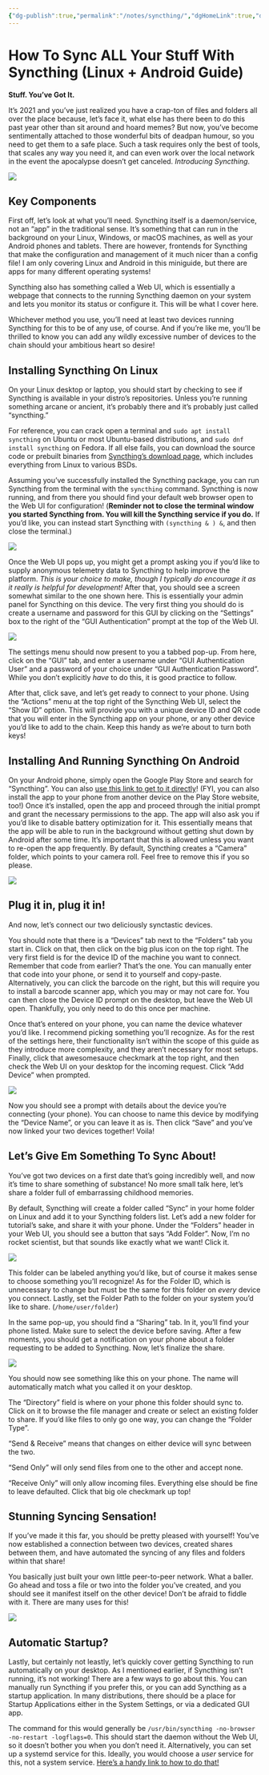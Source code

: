 ```yaml
---
{"dg-publish":true,"permalink":"/notes/syncthing/","dgHomeLink":true,"dgPassFrontmatter":false}
---
```


# How To Sync ALL Your Stuff With Syncthing (Linux + Android Guide)

**Stuff. You’ve Got It.**

It’s 2021 and you’ve just realized you have a crap-ton of files and folders all over the place because, let’s face it, what else has there been to do this past year other than sit around and hoard memes? But now, you’ve become sentimentally attached to those wonderful bits of deadpan humour, so you need to get them to a safe place. Such a task requires only the best of tools, that scales any way you need it, and can even work over the local network in the event the apocalypse doesn’t get canceled. _Introducing Syncthing_.

![](https://miro.medium.com/max/700/1*ppXPIJbJ6CS9luTCtuVukw.jpeg)

## Key Components

First off, let’s look at what you’ll need. Syncthing itself is a daemon/service, not an “app” in the traditional sense. It’s something that can run in the background on your Linux, Windows, or macOS machines, as well as your Android phones and tablets. There are however, frontends for Syncthing that make the configuration and management of it much nicer than a config file! I am only covering Linux and Android in this miniguide, but there are apps for many different operating systems!

Syncthing also has something called a Web UI, which is essentially a webpage that connects to the running Syncthing daemon on your system and lets you monitor its status or configure it. This will be what I cover here.

Whichever method you use, you’ll need at least two devices running Syncthing for this to be of any use, of course. And if you’re like me, you’ll be thrilled to know you can add any wildly excessive number of devices to the chain should your ambitious heart so desire!

## Installing Syncthing On Linux

On your Linux desktop or laptop, you should start by checking to see if Syncthing is available in your distro’s repositories. Unless you’re running something arcane or ancient, it’s probably there and it’s probably just called “syncthing.”

For reference, you can crack open a terminal and `sudo apt install syncthing` on Ubuntu or most Ubuntu-based distributions, and `sudo dnf install syncthing` on Fedora. If all else fails, you can download the source code or prebuilt binaries from [Syncthing’s download page](https://syncthing.net/downloads/), which includes everything from Linux to various BSDs.

Assuming you’ve successfully installed the Syncthing package, you can run Syncthing from the terminal with the `syncthing` command. Syncthing is now running, and from there you should find your default web browser open to the Web UI for configuration! (**Reminder not to close the terminal window you started Syncthing from. You will kill the Syncthing service if you do.** If you’d like, you can instead start Syncthing with `(syncthing & ) &`, and then close the terminal.)

![](https://miro.medium.com/max/700/1*0QM2MZyxeT6AlSuCscdV0g.png)

Once the Web UI pops up, you might get a prompt asking you if you’d like to supply anonymous telemetry data to Syncthing to help improve the platform. _This is your choice to make, though I typically do encourage it as it really is helpful for development!_ After that, you should see a screen somewhat similar to the one shown here. This is essentially your admin panel for Syncthing on this device. The very first thing you should do is create a username and password for this GUI by clicking on the “Settings” box to the right of the “GUI Authentication” prompt at the top of the Web UI.

![](https://miro.medium.com/max/700/1*oaYfUmofbHFRneG1AsWo8g.png)

The settings menu should now present to you a tabbed pop-up. From here, click on the “GUI” tab, and enter a username under “GUI Authentication User” and a password of your choice under “GUI Authentication Password”. While you don’t explicitly *have* to do this, it is good practice to follow.

After that, click save, and let’s get ready to connect to your phone. Using the “Actions” menu at the top right of the Syncthing Web UI, select the “Show ID” option. This will provide you with a unique device ID and QR code that you will enter in the Syncthing app on your phone, or any other device you’d like to add to the chain. Keep this handy as we’re about to turn both keys!

## Installing And Running Syncthing On Android

On your Android phone, simply open the Google Play Store and search for “Syncthing”. You can also [use this link to get to it directly](https://play.google.com/store/apps/details?id=com.nutomic.syncthingandroid)! (FYI, you can also install the app to your phone from another device on the Play Store website, too!) Once it’s installed, open the app and proceed through the initial prompt and grant the necessary permissions to the app. The app will also ask you if you’d like to disable battery optimization for it. This essentially means that the app will be able to run in the background without getting shut down by Android after some time. It’s important that this is allowed unless you want to re-open the app frequently. By default, Syncthing creates a “Camera” folder, which points to your camera roll. Feel free to remove this if you so please.

![](https://miro.medium.com/max/700/1*6gIuykBIjGD27YBxzwnwkg.png)

## Plug it in, plug it in!

And now, let’s connect our two deliciously synctastic devices.

You should note that there is a “Devices” tab next to the “Folders” tab you start in. Click on that, then click on the big plus icon on the top right. The very first field is for the device ID of the machine you want to connect. Remember that code from earlier? That’s the one. You can manually enter that code into your phone, or send it to yourself and copy-paste. Alternatively, you can click the barcode on the right, but this will require you to install a barcode scanner app, which you may or may not care for. You can then close the Device ID prompt on the desktop, but leave the Web UI open. Thankfully, you only need to do this once per machine.

Once that’s entered on your phone, you can name the device whatever you’d like. I recommend picking something you’ll recognize. As for the rest of the settings here, their functionality isn’t within the scope of this guide as they introduce more complexity, and they aren’t necessary for most setups. Finally, click that awesomesauce checkmark at the top right, and then check the Web UI on your desktop for the incoming request. Click “Add Device” when prompted.

![](https://miro.medium.com/max/700/1*MoOMLL7oPjzdnetJNmMiGg.png)

Now you should see a prompt with details about the device you’re connecting (your phone). You can choose to name this device by modifying the “Device Name”, or you can leave it as is. Then click “Save” and you’ve now linked your two devices together! Voila!

## Let’s Give Em Something To Sync About!

You’ve got two devices on a first date that’s going incredibly well, and now it’s time to share something of substance! No more small talk here, let’s share a folder full of embarrassing childhood memories.

By default, Syncthing will create a folder called “Sync” in your home folder on Linux and add it to your Syncthing folders list. Let’s add a new folder for tutorial’s sake, and share it with your phone. Under the “Folders” header in your Web UI, you should see a button that says “Add Folder”. Now, I’m no rocket scientist, but that sounds like exactly what we want! Click it.

![](https://miro.medium.com/max/700/1*fM9dXfzHSLnrZQe7Uu5F7g.png)

This folder can be labeled anything you’d like, but of course it makes sense to choose something you’ll recognize! As for the Folder ID, which is unnecessary to change but must be the same for this folder on *every* device you connect. Lastly, set the Folder Path to the folder on your system you’d like to share. (`/home/user/folder`)

In the same pop-up, you should find a “Sharing” tab. In it, you’ll find your phone listed. Make sure to select the device before saving. After a few moments, you should get a notification on your phone about a folder requesting to be added to Syncthing. Now, let’s finalize the share.

![](https://miro.medium.com/max/700/1*Q1rawZkfiFqH1S3tCHqdLQ.jpeg)

You should now see something like this on your phone. The name will automatically match what you called it on your desktop.

The “Directory” field is where on your phone this folder should sync to. Click on it to browse the file manager and create or select an existing folder to share. If you’d like files to only go one way, you can change the “Folder Type”.

“Send & Receive” means that changes on either device will sync between the two.

“Send Only” will only send files from one to the other and accept none.

“Receive Only” will only allow incoming files. Everything else should be fine to leave defaulted. Click that big ole checkmark up top!

## Stunning Syncing Sensation!

If you’ve made it this far, you should be pretty pleased with yourself! You’ve now established a connection between two devices, created shares between them, and have automated the syncing of any files and folders within that share!

You basically just built your own little peer-to-peer network. What a baller. Go ahead and toss a file or two into the folder you’ve created, and you should see it manifest itself on the other device! Don’t be afraid to fiddle with it. There are many uses for this!

![](https://miro.medium.com/max/700/1*ywSZ3a4MI3_F8g7NZo0LBw.png)

## Automatic Startup?

Lastly, but certainly not leastly, let’s quickly cover getting Syncthing to run automatically on your desktop. As I mentioned earlier, if Syncthing isn’t running, it’s not working! There are a few ways to go about this. You can manually run Syncthing if you prefer this, or you can add Syncthing as a startup application. In many distributions, there should be a place for Startup Applications either in the System Settings, or via a dedicated GUI app.

The command for this would generally be `/usr/bin/syncthing -no-browser -no-restart -logflags=0`. This should start the daemon without the Web UI, so it doesn’t bother you when you don’t need it. Alternatively, you can set up a systemd service for this. Ideally, you would choose a *user* service for this, not a system service. [Here’s a handy link to how to do that!](https://docs.syncthing.net/users/autostart.html#linux)